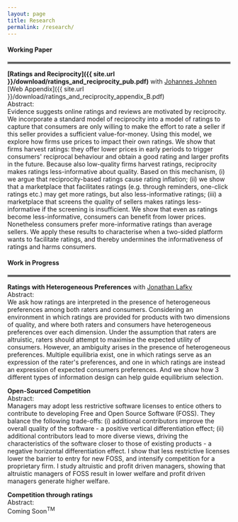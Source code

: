 ```yaml
---
layout: page
title: Research
permalink: /research/
---
```


#### Working Paper
<hr style="border:2px solid gray">

**[Ratings and Reciprocity]({{ site.url }}/download/ratings_and_reciprocity_pub.pdf)** with [Johannes Johnen](https://sites.google.com/site/johannesjohneneconomist/home) \
[Web Appendix]({{ site.url }}/download/ratings_and_reciprocity_appendix_B.pdf)\
Abstract:\
Evidence suggests online ratings and reviews are motivated by reciprocity. We incorporate a standard model of reciprocity into a model of ratings to capture that consumers are only willing to make the effort to rate a seller if this seller provides a sufficient value-for-money. Using this model, we explore how firms use prices to impact their own ratings. We show that firms harvest ratings: they offer lower prices in early periods to trigger consumers' reciprocal behaviour and obtain a good rating and larger profits in the future. Because also low-quality firms harvest ratings, reciprocity makes ratings less-informative about quality. Based on this mechanism, (i) we argue that reciprocity-based ratings cause rating inflation; (ii) we show that a marketplace that facilitates ratings (e.g. through reminders, one-click ratings etc.) may get more ratings, but also less-informative ratings; (iii) a marketplace that screens the quality of sellers makes ratings less-informative if the screening is insufficient.  We show that even as ratings become less-informative, consumers can benefit from lower prices. Nonetheless consumers prefer more-informative ratings than average sellers. We apply these results to characterise when a two-sided platform wants to facilitate ratings, and thereby undermines the informativeness of ratings and harms consumers. 


#### Work in Progress 
<hr style="border:2px solid gray">

**Ratings with Heterogeneous Preferences** with [Jonathan Lafky](https://sites.google.com/site/jonathanlafky/home) \
Abstract:\
We ask how ratings are interpreted in the presence of heterogeneous preferences among both raters and consumers. Considering an environment in which ratings are provided for products with two dimensions of quality, and where both raters and consumers have heterogeneous preferences over each dimension. Under the assumption that raters are altruistic, raters should attempt to maximise the expected utility of consumers. However, an ambiguity arises in the presence of heterogeneous preferences. Multiple equilibria exist, one in which ratings serve as an expression of the rater's preferences, and one in which ratings are instead an expression of expected consumers preferences. And we show how 3 different types of information design can help guide equilibrium selection.


**Open-Sourced Competition** \
Abstract:\
Managers may adopt less restrictive software licenses to entice others to contribute to developing Free and Open Source Software (FOSS). They balance the following trade-offs: (i) additional contributors improve the overall quality of the software - a positive vertical differentiation effect; (ii) additional contributors lead to more diverse views, driving the characteristics of the software closer to those of existing products - a negative horizontal differentiation effect. I show that less restrictive licenses lower the barrier to entry for new FOSS, and intensify competition for a proprietary firm. I study altruistic and profit driven managers, showing that altruistic managers of FOSS result in lower welfare and profit driven managers generate higher welfare. 


**Competition through ratings** \
Abstract:\
Coming Soon<sup>TM</sup>
